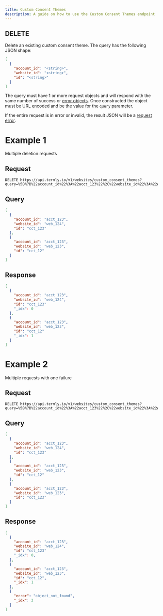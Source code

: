 ```yaml
---
title: Custom Consent Themes
description: A guide on how to use the Custom Consent Themes endpoint
---
```


## DELETE

Delete an existing custom consent theme. The query has the following JSON shape:

```JSON
[
  {
    "account_id": "<string>",
    "website_id": "<string>",
    "id": "<string>"
  }
]
```

The query must have 1 or more request objects and will respond with the same number of success or [error objects](../../other/error-object#post-put-delete-error-object). Once constructed the object must be URL encoded and be the value for the `query` parameter.

If the entire request is in error or invalid, the result JSON will be a [request error](../../other/request-errors).

# Example 1

Multiple deletion requests

## Request

```
DELETE https://api.termly.io/v1/websites/custom_consent_themes?query=%5B%7B%22account_id%22%3A%22acct_123%22%2C%22website_id%22%3A%22web_124%22%2C%22id%22%3A%22cct_123%22%7D%2C%7B%22account_id%22%3A%22acct_123%22%2C%22website_id%22%3A%22web_123%22%2C%22id%22%3A%22cct_12%22%7D%5D
```

## Query

```JSON
[
  {
    "account_id": "acct_123",
    "website_id": "web_124",
    "id": "cct_123"
  },
  {
    "account_id": "acct_123",
    "website_id": "web_123",
    "id": "cct_12"
  }
]
```

## Response

```JSON
[
  {
    "account_id": "acct_123",
    "website_id": "web_124",
    "id": "cct_123"
    "_idx": 0
  },
  {
    "account_id": "acct_123",
    "website_id": "web_123",
    "id": "cct_12"
    "_idx": 1
  }
]
```

# Example 2

Multiple requests with one failure

## Request

```
DELETE https://api.termly.io/v1/websites/custom_consent_themes?query=%5B%7B%22account_id%22%3A%22acct_123%22%2C%22website_id%22%3A%22web_124%22%2C%22id%22%3A%22cct_123%22%7D%2C%7B%22account_id%22%3A%22acct_123%22%2C%22website_id%22%3A%22web_123%22%2C%22id%22%3A%22cct_12%22%7D%2C%7B%22account_id%22%3A%22acct_123%22%2C%22website_id%22%3A%22web_123%22%2C%22id%22%3A%22cct_123%22%7D%5D
```

## Query

```JSON
[
  {
    "account_id": "acct_123",
    "website_id": "web_124",
    "id": "cct_123"
  },
  {
    "account_id": "acct_123",
    "website_id": "web_123",
    "id": "cct_12"
  },
  {
    "account_id": "acct_123",
    "website_id": "web_123",
    "id": "cct_123"
  }
]
```

## Response

```JSON
[
  {
    "account_id": "acct_123",
    "website_id": "web_124",
    "id": "cct_123"
    "_idx": 0,
  },
  {
    "account_id": "acct_123",
    "website_id": "web_123",
    "id": "cct_12",
    "_idx": 1
  },
  {
    "error": "object_not_found",
    "_idx": 2
  }
]
```
